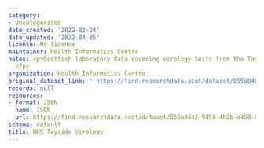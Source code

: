 ```yaml
---
category:
- Uncategorised
date_created: '2022-03-24'
date_updated: '2022-04-05'
license: No licence
maintainer: Health Informatics Centre
notes: <p>Scottish laboratory data covering virology tests from the Tayside regions.
  </p>
organization: Health Informatics Centre
original_dataset_link: ' https://find.researchdata.scot/dataset/855a84b2-9d58-4b2b-a450-b6c6d534e403'
records: null
resources:
- format: JSON
  name: JSON
  url: https://find.researchdata.scot/dataset/855a84b2-9d58-4b2b-a450-b6c6d534e403/resource/855a84b2-9d58-4b2b-a450-b6c6d534e403/download/datadictionary.json
schema: default
title: NHS Tayside Virology
---
```

